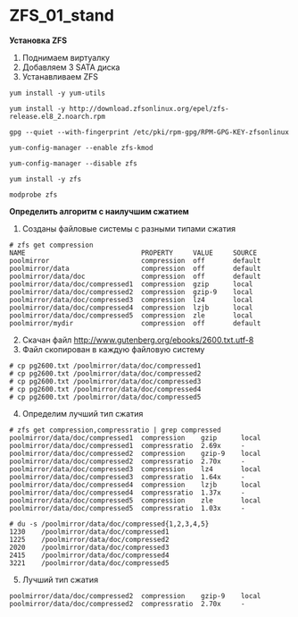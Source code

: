 # ZFS_01_stand
**Установка ZFS**
1. Поднимаем виртуалку
2. Добавляем 3 SATA диска
3. Устанавливаем ZFS

`yum install -y yum-utils`

`yum install -y http://download.zfsonlinux.org/epel/zfs-release.el8_2.noarch.rpm`

`gpg --quiet --with-fingerprint /etc/pki/rpm-gpg/RPM-GPG-KEY-zfsonlinux`

`yum-config-manager --enable zfs-kmod`

`yum-config-manager --disable zfs`

`yum install -y zfs`

`modprobe zfs`

**Определить алгоритм с наилучшим сжатием**
1. Созданы файловые системы с разными типами сжатия

```
# zfs get compression
NAME                             PROPERTY     VALUE     SOURCE
poolmirror                       compression  off       default
poolmirror/data                  compression  off       default
poolmirror/data/doc              compression  off       default
poolmirror/data/doc/compressed1  compression  gzip      local
poolmirror/data/doc/compressed2  compression  gzip-9    local
poolmirror/data/doc/compressed3  compression  lz4       local
poolmirror/data/doc/compressed4  compression  lzjb      local
poolmirror/data/doc/compressed5  compression  zle       local
poolmirror/mydir                 compression  off       default
```
2. Скачан файл http://www.gutenberg.org/ebooks/2600.txt.utf-8
3. Файл скопирован в каждую файловую систему

```
# cp pg2600.txt /poolmirror/data/doc/compressed1
# cp pg2600.txt /poolmirror/data/doc/compressed2
# cp pg2600.txt /poolmirror/data/doc/compressed3
# cp pg2600.txt /poolmirror/data/doc/compressed4
# cp pg2600.txt /poolmirror/data/doc/compressed5
```
4. Определим лучший тип сжатия

```
# zfs get compression,compressratio | grep compressed
poolmirror/data/doc/compressed1  compression    gzip      local
poolmirror/data/doc/compressed1  compressratio  2.69x     -
poolmirror/data/doc/compressed2  compression    gzip-9    local
poolmirror/data/doc/compressed2  compressratio  2.70x     -
poolmirror/data/doc/compressed3  compression    lz4       local
poolmirror/data/doc/compressed3  compressratio  1.64x     -
poolmirror/data/doc/compressed4  compression    lzjb      local
poolmirror/data/doc/compressed4  compressratio  1.37x     -
poolmirror/data/doc/compressed5  compression    zle       local
poolmirror/data/doc/compressed5  compressratio  1.03x     -
```

```
# du -s /poolmirror/data/doc/compressed{1,2,3,4,5}
1230    /poolmirror/data/doc/compressed1
1225    /poolmirror/data/doc/compressed2
2020    /poolmirror/data/doc/compressed3
2415    /poolmirror/data/doc/compressed4
3221    /poolmirror/data/doc/compressed5
```

5. Лучший тип сжатия

```
poolmirror/data/doc/compressed2  compression    gzip-9    local
poolmirror/data/doc/compressed2  compressratio  2.70x     -
```
